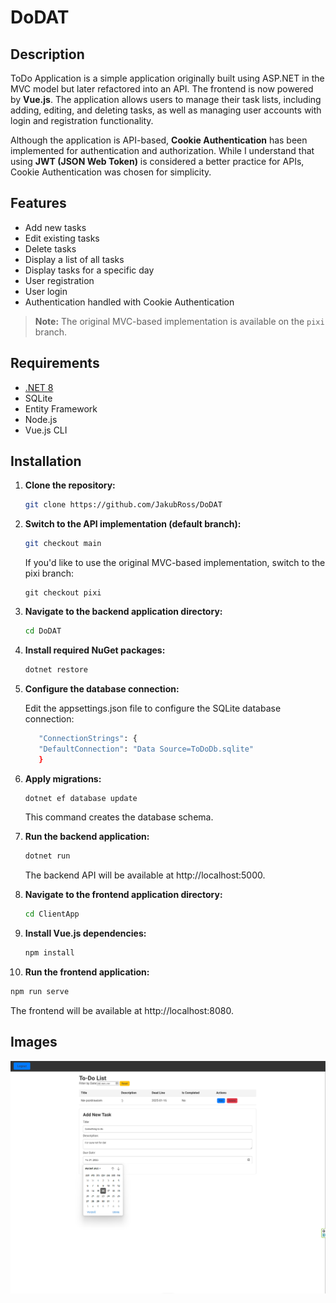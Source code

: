 # DoDAT

## Description

ToDo Application is a simple application originally built using ASP.NET in the MVC model but later refactored into an API. The frontend is now powered by **Vue.js**. The application allows users to manage their task lists, including adding, editing, and deleting tasks, as well as managing user accounts with login and registration functionality.

Although the application is API-based, **Cookie Authentication** has been implemented for authentication and authorization. While I understand that using **JWT (JSON Web Token)** is considered a better practice for APIs, Cookie Authentication was chosen for simplicity.

## Features

- Add new tasks
- Edit existing tasks
- Delete tasks
- Display a list of all tasks
- Display tasks for a specific day
- User registration
- User login
- Authentication handled with Cookie Authentication

> **Note:** The original MVC-based implementation is available on the `pixi` branch.

## Requirements

- [.NET 8](https://dotnet.microsoft.com/download/dotnet/8.0)
- SQLite
- Entity Framework
- Node.js
- Vue.js CLI

## Installation

1. **Clone the repository:**

   ```bash
   git clone https://github.com/JakubRoss/DoDAT

   ```

2. **Switch to the API implementation (default branch):**

   ```bash
   git checkout main

   ```

   If you'd like to use the original MVC-based implementation, switch to the pixi branch:

   ```
   git checkout pixi
   ```

3. **Navigate to the backend application directory:**

   ```bash
   cd DoDAT
   ```

4. **Install required NuGet packages:**

   ```bash
   dotnet restore

   ```

5. **Configure the database connection:**

   Edit the appsettings.json file to configure the SQLite database connection:

   ```bash
      "ConnectionStrings": {
      "DefaultConnection": "Data Source=ToDoDb.sqlite"
      }
   ```

6. **Apply migrations:**

   ```bash
   dotnet ef database update

   ```

   This command creates the database schema.

7. **Run the backend application:**

   ```bash
   dotnet run
   ```

   The backend API will be available at http://localhost:5000.

8. **Navigate to the frontend application directory:**

   ```bash
   cd ClientApp
   ```

9. **Install Vue.js dependencies:**

   ```bash
   npm install
   ```

10. **Run the frontend application:**

```bash
npm run serve
```

The frontend will be available at http://localhost:8080.

## Images

![This is an alt text.](/ZrzutEkranu2024-12-02112334.png "This is a sample image.")
